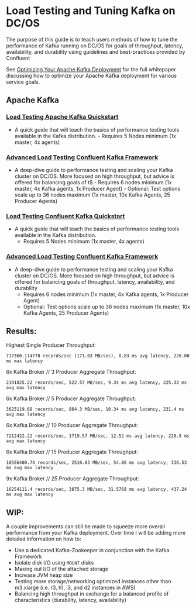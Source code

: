 # Load Testing and Tuning Kafka on DC/OS

The purpose of this guide is to teach users methods of how to tune the performance of Kafka running on DC/OS for goals of throughput, latency, availability, and durability using guidelines and best-practices provided by Confluent

See [Optimizing Your Apache Kafka Deployment](https://www.confluent.io/white-paper/optimizing-your-apache-kafka-deployment/) for the full whitepaper discussing how to optimize your Apache Kafka deployment for various service goals.

## Apache Kafka

### [Load Testing Apache Kafka Quickstart](https://github.com/ably77/DCOS-Kafka-Performance/blob/master/Quickstart.md)
- A quick guide that will teach the basics of performance testing tools available in the Kafka distribution.
        - Requires 5 Nodes minimum (1x master, 4x agents)

### [Advanced Load Testing Confluent Kafka Framework](https://github.com/ably77/DCOS-Kafka-Performance/blob/master/AdvancedTuning.md)
- A deep-dive guide to performance testing and scaling your Kafka cluster on DC/OS. More focused on high throughput, but advice is offered for balancing goals of t$
        - Requires 6 nodes minimum (1x master, 4x Kafka agents, 1x Producer Agent)
        - Optional: Test options scale up to 36 nodes maximum (1x master, 10x Kafka Agents, 25 Producer Agents)


### [Load Testing Confluent Kafka Quickstart](https://github.com/ably77/DCOS-Kafka-Performance/blob/master/Quickstart.md)
- A quick guide that will teach the basics of performance testing tools available in the Kafka distribution. 
	- Requires 5 Nodes minimum (1x master, 4x agents)

### [Advanced Load Testing Confluent Kafka Framework](https://github.com/ably77/DCOS-Kafka-Performance/blob/master/AdvancedTuning.md)
- A deep-dive guide to performance testing and scaling your Kafka cluster on DC/OS. More focused on high throughput, but advice is offered for balancing goals of throughput, latency, availability, and durability
	- Requires 6 nodes minimum (1x master, 4x Kafka agents, 1x Producer Agent)
	- Optional: Test options scale up to 36 nodes maximum (1x master, 10x Kafka Agents, 25 Producer Agents)

## Results:

Highest Single Producer Throughput: 
```
717360.114778 records/sec (171.03 MB/sec), 8.83 ms avg latency, 226.00 ms max latency
```

6x Kafka Broker // 3 Producer Aggregate Throughput:
```
2191825.22 records/sec, 522.57 MB/sec, 9.34 ms avg latency, 225.33 ms avg max latency
```

6x Kafka Broker // 5 Producer Aggregate Throughput: 
```
3625119.68 records/sec, 864.3 MB/sec, 10.34 ms avg latency, 231.4 ms avg max latency
```

6x Kafka Broker // 10 Producer Aggregate Throughput: 
```
7212422.22 records/sec, 1719.57 MB/sec, 12.52 ms avg latency, 228.8 ms avg max latency
```

6x Kafka Broker // 15 Producer Aggregate Throughput: 
```
10556400.74 records/sec, 2516.83 MB/sec, 54.86 ms avg latency, 336.53 ms avg max latency
```

9x Kafka Broker // 25 Producer Aggregate Throughput: 
```
16254111.4 records/sec, 3875.3 MB/sec, 31.5768 ms avg latency, 437.24 ms avg max latency
```

## WIP:

A couple improvements can still be made to squeeze more overall performance from your Kafka deployment. Over time I will be adding more detailed information on how to:
- Use a dedicated Kafka-Zookeeper in conjunction with the Kafka Framework
- Isolate disk I/O using `MOUNT` disks
- Maxing out I/O of the attached storage
- Increase JVM heap size
- Testing more storage/networking optimized instances other than m3.xlarge (i.e. r3, h1, i3, and d2 instances in AWS)
- Balancing high throughput in exchange for a balanced profile of characteristics (durability, latency, availability)
